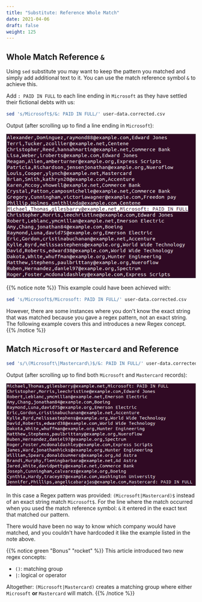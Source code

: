 ```yaml
---
title: "Substitute: Reference Whole Match"
date: 2021-04-06
draft: false
weight: 125
---
```


## Whole Match Reference `&`

Using `sed` substitute you may want to keep the pattern you matched and simply add additional text to it. You can use the match reference symbol `&` to achieve this. 

Add `: PAID IN FULL` to each line ending in `Microsoft` as they have settled their fictional debts with us:

```bash
sed 's/Microsoft$/&: PAID IN FULL/' user-data.corrected.csv
```

Output (after scrolling up to find a line ending in `Microsoft`):

![sed 's/Microsoft$/&: PAID IN FULL/' user-data.corrected.csv output](pictures/sed-microsoft.png?classes=border)

{{% notice note %}}
This example could have been achieved with:

```bash
sed 's/Microsoft$/Microsoft: PAID IN FULL/' user-data.corrected.csv
```

However, there are some instances where you don't know the exact string that was matched because you gave a regex pattern, not an exact string. The following example covers this and introduces a new Regex concept.
{{% /notice %}}

## Match `Microsoft` or `Mastercard` and Reference

```bash
sed 's/\(Microsoft\|Mastercard\)$/&: PAID IN FULL/' user-data.corrected.csv
```

Output (after scrolling up to find both `Microsoft` and `Mastercard` records):

![sed 's/\(Microsoft\|Mastercard\)$/&: PAID IN FULL/' user-data.corrected.csv output](pictures/sed-microsoft-mastercard.png?classes=border)

In this case a Regex pattern was provided: `(Microsoft|Mastercard)$` instead of an exact string match `Microsoft$`. For the line where the match occurred when you used the match reference symbol: `&` it entered in the exact text that matched our pattern. 

There would have been no way to know which company would have matched, and you couldn't have hardcoded it like the example listed in the note above.

{{% notice green "Bonus" "rocket" %}}
This article introduced two new regex concepts:

- `()`: matching group
- `|`: logical or operator

Altogether: `(Microsoft|Mastercard)` creates a matching group where either `Microsoft` **or** `Mastercard` will match.
{{% /notice %}}